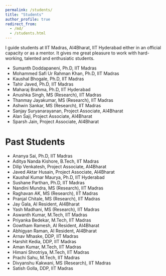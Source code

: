 ```yaml
---
permalink: /students/
title: "Students"
author_profile: true
redirect_from: 
  - /md/
  - /students.html
---
```


I guide students at IIT Madras, AI4Bharat, IIT Hyderabad either in an official capacity or as a mentor. It gives me great pleasure to work with hard-working, talented and enthusiatic students.

- Sumanth Doddapaneni, Ph.D, IIT Madras
- Mohammed Safi Ur Rahman Khan, Ph.D, IIT Madras
- Kaushal Bhogale, Ph.D, IIT Madras
- Tahir Javed, Ph.D, IIT Madras
- Maharaj Brahma, Ph.D, IIT Hyderabad
- Anushka Singh, MS (Research), IIT Madras
- Thanmay Jayakumar, MS (Research), IIT Madras
- Ashwin Sankar, MS (Research), IIT Madras
- Sanjay Suryanarayanan, Project Associate, AI4Bharat
- Alan Saji, Project Associate, AI4Bharat
- Sparsh Jain, Project Associate, AI4Bharat

# Past Students

- Ananya Sai, Ph.D, IIT Madras
- Aditya Nanda Kishore, B.Tech, IIT Madras
- Dilip Venkatesh, Project Associate, AI4Bharat
- Javed Aktar Husain, Project Associate, AI4Bharat
- Kaushal Kumar Maurya, Ph.D, IIT Hyderabad
- Sushane Parthan, Ph.D, IIT Madras
- Nandini Mundra, MS (Research), IIT Madras
- Raghavan AK, MS (Research), IIT Madras
- Pranjal Chitale, MS (Research), IIT Madras
- Jay Gala, AI Resident, AI4Bharat
- Yash Madhani, MS (Research), IIT Madras
- Aswanth Kumar, M.Tech, IIT Madras
- Priyanka Bedekar, M.Tech, IIT Madras
- Gowtham Ramesh, AI Resident, AI4Bharat
- Abhigyan Raman, AI Resident, AI4Bharat
- Arnav Mhaske, DDP, IIT Madras
- Harshit Kedia, DDP, IIT Madras
- Aman Kumar, M.Tech, IIT Madras
- Himani Shrotriya, M.Tech, IIT Madras
- Prachi Sahu, M.Tech, IIT Madras
- Divyanshu Kakwani, MS (Research), IIT Madras
- Satish Golla, DDP, IIT Madras
